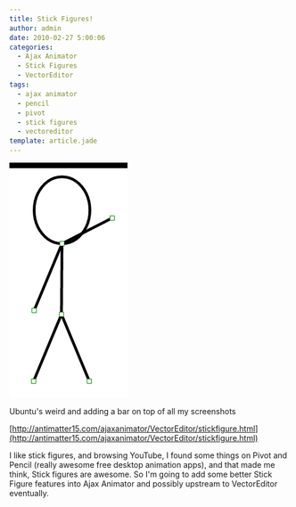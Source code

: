 ```yaml
---
title: Stick Figures!
author: admin
date: 2010-02-27 5:00:06
categories:
  - Ajax Animator
  - Stick Figures
  - VectorEditor
tags: 
  - ajax animator
  - pencil
  - pivot
  - stick figures
  - vectoreditor
template: article.jade
---
```


[![](Screenshot.png "Screenshot")](Screenshot.png) 

Ubuntu's weird and adding a bar on top of all my screenshots

[http://antimatter15.com/ajaxanimator/VectorEditor/stickfigure.html](http://antimatter15.com/ajaxanimator/VectorEditor/stickfigure.html)

I like stick figures, and browsing YouTube, I found some things on Pivot and Pencil (really awesome free desktop animation apps), and that made me think, Stick figures are awesome. So I'm going to add some better Stick Figure features into Ajax Animator and possibly upstream to VectorEditor eventually.
